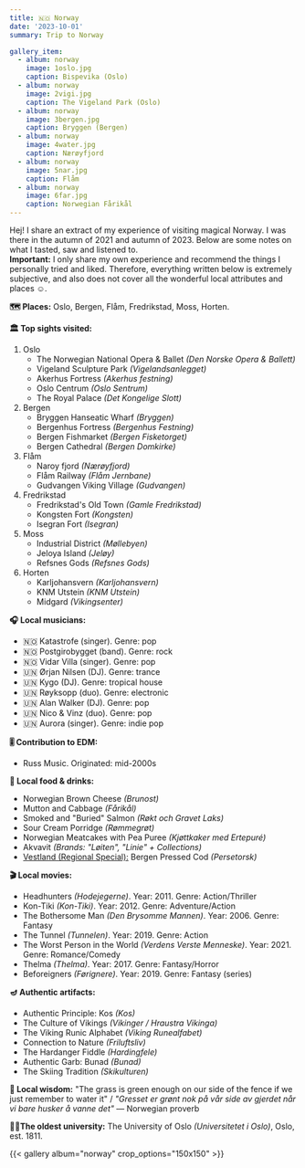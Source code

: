 ```yaml
---
title: 🇳🇴 Norway
date: '2023-10-01'
summary: Trip to Norway

gallery_item:
  - album: norway
    image: 1oslo.jpg
    caption: Bispevika (Oslo)
  - album: norway
    image: 2vigi.jpg
    caption: The Vigeland Park (Oslo)
  - album: norway
    image: 3bergen.jpg
    caption: Bryggen (Bergen)
  - album: norway
    image: 4water.jpg
    caption: Nærøyfjord
  - album: norway
    image: 5nar.jpg
    caption: Flåm
  - album: norway
    image: 6far.jpg
    caption: Norwegian Fårikål
---
```

Hej! I share an extract of my experience of visiting magical Norway. I was there in the autumn of 2021 and autumn of 2023. Below are some notes on what I tasted, saw and listened to.<br>
<b>Important:</b> I only share my own experience and recommend the things I personally tried and liked. Therefore, everything written below is extremely subjective, and also does not cover all the wonderful local attributes and places ☺️.

<b>🗺 Places:</b> Oslo, Bergen, Flåm, Fredrikstad, Moss, Horten.<br>

<b>🏛 Top sights visited: </b>
1. Oslo
    - The Norwegian National Opera & Ballet <i>(Den Norske Opera & Ballett)</i>
    - Vigeland Sculpture Park <i>(Vigelandsanlegget)</i>
    - Akerhus Fortress  <i>(Akerhus festning)</i>
    - Oslo Centrum <i>(Oslo Sentrum)</i>
    - The Royal Palace <i>(Det Kongelige Slott)</i>
2. Bergen
    - Bryggen Hanseatic Wharf <i>(Bryggen)</i>
    - Bergenhus Fortress <i>(Bergenhus Festning)</i>
    - Bergen Fishmarket <i>(Bergen Fisketorget)</i>
    - Bergen Cathedral <i>(Bergen Domkirke)</i>
3. Flåm
    - Naroy fjord <i>(Nærøyfjord)</i>
    - Flåm Railway <i>(Flåm Jernbane)</i>
    - Gudvangen Viking Village <i>(Gudvangen)</i>
4. Fredrikstad
    - Fredrikstad's Old Town <i>(Gamle Fredrikstad)</i>
    - Kongsten Fort <i>(Kongsten)</i>
    - Isegran Fort <i>(Isegran)</i>
5. Moss 
    - Industrial District <i>(Møllebyen)</i>
    - Jeloya Island <i>(Jeløy)</i>
    - Refsnes Gods <i>(Refsnes Gods)</i>
6. Horten
    - Karljohansvern <i>(Karljohansvern)</i>
    - KNM Utstein <i>(KNM Utstein)</i>
    - Midgard <i>(Vikingsenter)</i>

   
<b>🎧 Local musicians: </b>
- 🇳🇴 Katastrofe (singer). Genre: pop
- 🇳🇴 Postgirobygget (band). Genre: rock
- 🇳🇴 Vidar Villa (singer).  Genre: pop
- 🇺🇳 Ørjan Nilsen (DJ). Genre: trance
- 🇺🇳 Kygo (DJ). Genre: tropical house
- 🇺🇳 Røyksopp (duo). Genre: electronic
- 🇺🇳 Alan Walker (DJ). Genre: pop
- 🇺🇳 Nico & Vinz (duo). Genre: pop
- 🇺🇳 Aurora (singer). Genre: indie pop

<b>🎚️ Contribution to EDM: </b>
- Russ Music. Originated: mid-2000s


<b>🥘 Local food & drinks: </b>
- Norwegian Brown Cheese <i>(Brunost)</i>
- Mutton and Cabbage <i>(Fårikål)</i>
- Smoked and "Buried" Salmon <i>(Røkt och Gravet Laks)</i>
- Sour Cream Porridge <i>(Rømmegrøt)</i>
- Norwegian Meatcakes with Pea Puree <i>(Kjøttkaker med Ertepuré)</i>
- Akvavit <i>(Brands: "Løiten", "Linie" + Collections)</i>
- <u>Vestland (Regional Special):</u> Bergen Pressed Cod <i>(Persetorsk)</i>

<b>🎬 Local movies:</b>
- Headhunters <i>(Hodejegerne)</i>. Year: 2011. Genre: Action/Thriller
- Kon-Tiki <i>(Kon-Tiki)</i>. Year: 2012. Genre: Adventure/Action
- The Bothersome Man <i>(Den Brysomme Mannen)</i>. Year: 2006. Genre: Fantasy
- The Tunnel <i>(Tunnelen)</i>. Year: 2019. Genre: Action
- The Worst Person in the World <i>(Verdens Verste Menneske)</i>. Year: 2021. Genre: Romance/Comedy
- Thelma <i>(Thelma)</i>. Year: 2017. Genre: Fantasy/Horror
- Beforeigners <i>(Førignere)</i>. Year: 2019. Genre: Fantasy (series)


<b>🪔 Authentic artifacts:</b>
- Authentic Principle: Kos <i>(Kos)</i>
- The Culture of Vikings <i>(Vikinger / Hraustra Vikinga)</i> 
- The Viking Runic Alphabet <i>(Viking Runealfabet)</i> 
- Connection to Nature <i>(Friluftsliv)</i> 
- The Hardanger Fiddle <i>(Hardingfele)</i>
- Authentic Garb: Bunad <i>(Bunad)</i>
- The Skiing Tradition <i>(Skikulturen)</i>


<b>🦉 Local wisdom:</b> "The grass is green enough on our side of the fence if we just remember to water it" / <i>"Gresset er grønt nok på vår side av gjerdet når vi bare husker å vanne det"</i> — Norwegian proverb


<b>👨‍🎓The oldest university:</b> The University of Oslo <i>(Universitetet i Oslo)</i>, Oslo, est. 1811. 


{{< gallery album="norway" crop_options="150x150" >}}
   

